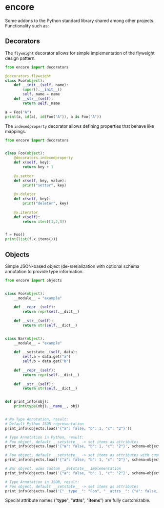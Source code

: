# encore
Some addons to the Python standard library shared among other projects. Functionality such as:

## Decorators

The `flyweight` decorator allows for simple implementation of the flyweight design pattern.

```python
from encore import decorators

@decorators.flyweight
class Foo(object):
    def __init__(self, name):
        super().__init__()
        self._name = name
    def __str__(self):
        return self._name

a = Foo("A")
print(a, id(a), id(Foo("A")), a is Foo("A"))
```

The `indexedproperty` decorator allows defining properties that behave like mappings.

```python
from encore import decorators


class Foo(object):
    @decorators.indexedproperty
    def x(self, key):
        return key + 1
    
    @x.setter
    def x(self, key, value):
        print("setter", key)
    
    @x.deleter
    def x(self, key):
        print("deleter", key)
    
    @x.iterator
    def x(self):
        return iter([1,2,3])


f = Foo()
print(list(f.x.items()))
```

## Objects

Simple JSON-based object (de-)serialization with optional schema annotation to provide type information.

```python
from encore import objects


class Foo(object):
    __module__ = "example"
    
    def __repr__(self):
        return repr(self.__dict__)
    
    def __str__(self):
        return str(self.__dict__)


class Bar(object):
    __module__ = "example"
    
    def __setstate__(self, data):
        self.a = data.get("a")
        self.b = data.get("b")
    
    def __repr__(self):
        return repr(self.__dict__)
    
    def __str__(self):
        return str(self.__dict__)


def print_info(obj):
    print(type(obj).__name__, obj)


# No Type Annotation, result:
# Default Python JSON representation
print_info(objects.load('{"a": false, "b": 1, "c": "2"}'))

# Type Annotation in Python, result:
# Foo object, default __setstate__ -> set items as attributes 
print_info(objects.load('{"a": false, "b": 1, "c": "2"}', schema=objects.Schema(Foo)))

# Foo object, default __setstate__ -> set items as attributes with custom conversion
print_info(objects.load('{"a": false, "b": 1, "c": "2"}', schema=objects.Schema(Foo, items=int)))

# Bar object, uses custom __setstate__ implementation
print_info(objects.load('{"a": false, "b": 1, "c": "2"}', schema=objects.Schema(Bar)))

# Type Annotation in JSON, result:
# Foo object, default __setstate__ -> set items as attributes 
print_info(objects.load('{"__type__": "Foo", "__attrs__": {"a": false, "b": 1, "c": "2"}}'))
```

Special attribute names ("__type__", "__attrs__", "__items__") are fully customizable.
